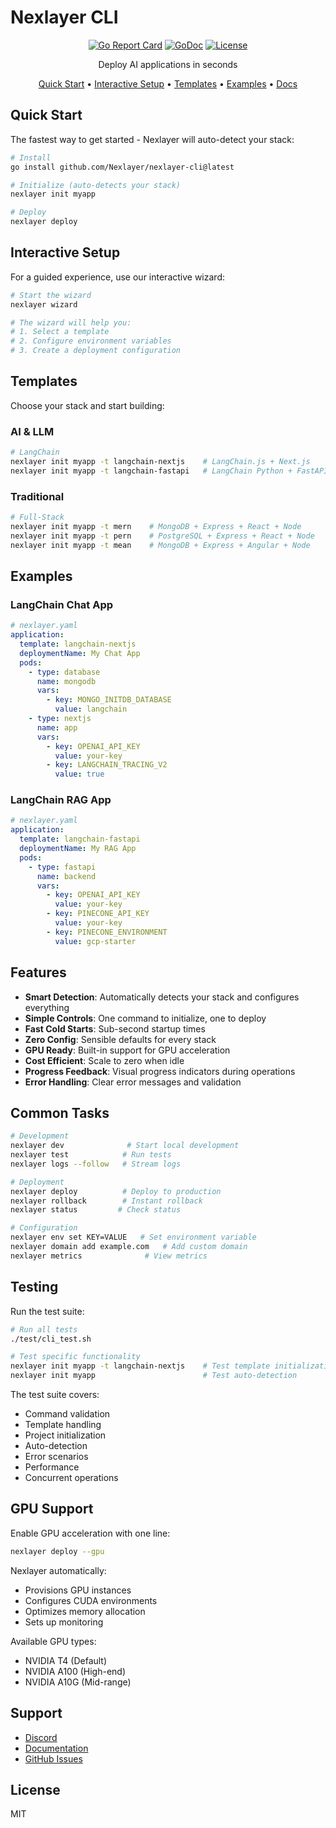 # Nexlayer CLI

<div align="center">

[![Go Report Card](https://goreportcard.com/badge/github.com/Nexlayer/nexlayer-cli)](https://goreportcard.com/report/github.com/Nexlayer/nexlayer-cli)
[![GoDoc](https://godoc.org/github.com/Nexlayer/nexlayer-cli?status.svg)](https://godoc.org/github.com/Nexlayer/nexlayer-cli)
[![License](https://img.shields.io/badge/License-MIT-blue.svg)](LICENSE)

Deploy AI applications in seconds 

[Quick Start](#quick-start) • [Interactive Setup](#interactive-setup) • [Templates](#templates) • [Examples](#examples) • [Docs](https://docs.nexlayer.com)

</div>

## Quick Start

The fastest way to get started - Nexlayer will auto-detect your stack:

```bash
# Install
go install github.com/Nexlayer/nexlayer-cli@latest

# Initialize (auto-detects your stack)
nexlayer init myapp

# Deploy
nexlayer deploy
```

## Interactive Setup

For a guided experience, use our interactive wizard:

```bash
# Start the wizard
nexlayer wizard

# The wizard will help you:
# 1. Select a template
# 2. Configure environment variables
# 3. Create a deployment configuration
```

## Templates

Choose your stack and start building:

### AI & LLM
```bash
# LangChain
nexlayer init myapp -t langchain-nextjs    # LangChain.js + Next.js
nexlayer init myapp -t langchain-fastapi   # LangChain Python + FastAPI
```

### Traditional
```bash
# Full-Stack
nexlayer init myapp -t mern    # MongoDB + Express + React + Node
nexlayer init myapp -t pern    # PostgreSQL + Express + React + Node
nexlayer init myapp -t mean    # MongoDB + Express + Angular + Node
```

## Examples

### LangChain Chat App
```yaml
# nexlayer.yaml
application:
  template: langchain-nextjs
  deploymentName: My Chat App
  pods:
    - type: database
      name: mongodb
      vars:
        - key: MONGO_INITDB_DATABASE
          value: langchain
    - type: nextjs
      name: app
      vars:
        - key: OPENAI_API_KEY
          value: your-key
        - key: LANGCHAIN_TRACING_V2
          value: true
```

### LangChain RAG App
```yaml
# nexlayer.yaml
application:
  template: langchain-fastapi
  deploymentName: My RAG App
  pods:
    - type: fastapi
      name: backend
      vars:
        - key: OPENAI_API_KEY
          value: your-key
        - key: PINECONE_API_KEY
          value: your-key
        - key: PINECONE_ENVIRONMENT
          value: gcp-starter
```

## Features

- **Smart Detection**: Automatically detects your stack and configures everything
- **Simple Controls**: One command to initialize, one to deploy
- **Fast Cold Starts**: Sub-second startup times
- **Zero Config**: Sensible defaults for every stack
- **GPU Ready**: Built-in support for GPU acceleration
- **Cost Efficient**: Scale to zero when idle
- **Progress Feedback**: Visual progress indicators during operations
- **Error Handling**: Clear error messages and validation

## Common Tasks

```bash
# Development
nexlayer dev              # Start local development
nexlayer test            # Run tests
nexlayer logs --follow   # Stream logs

# Deployment
nexlayer deploy          # Deploy to production
nexlayer rollback        # Instant rollback
nexlayer status         # Check status

# Configuration
nexlayer env set KEY=VALUE   # Set environment variable
nexlayer domain add example.com   # Add custom domain
nexlayer metrics              # View metrics
```

## Testing

Run the test suite:

```bash
# Run all tests
./test/cli_test.sh

# Test specific functionality
nexlayer init myapp -t langchain-nextjs    # Test template initialization
nexlayer init myapp                        # Test auto-detection
```

The test suite covers:
- Command validation
- Template handling
- Project initialization
- Auto-detection
- Error scenarios
- Performance
- Concurrent operations

## GPU Support

Enable GPU acceleration with one line:

```bash
nexlayer deploy --gpu
```

Nexlayer automatically:
- Provisions GPU instances
- Configures CUDA environments
- Optimizes memory allocation
- Sets up monitoring

Available GPU types:
- NVIDIA T4 (Default)
- NVIDIA A100 (High-end)
- NVIDIA A10G (Mid-range)

## Support

- [Discord](https://discord.gg/nexlayer)
- [Documentation](https://docs.nexlayer.com)
- [GitHub Issues](https://github.com/Nexlayer/nexlayer-cli/issues)

## License

MIT
